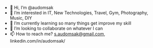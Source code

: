 - 👋 Hi, I’m @audomsak
- 👀 I’m interested in IT, New Technologies, Travel, Gym, Photography, Music, DIY
- 🌱 I’m currently learning so many things get improve my skill
- 💞️ I’m looking to collaborate on whatever I can
- 📫 How to reach me? s.audomsak@gmail.com, linkedin.com/in/audomsak/

<!---
audomsak/audomsak is a ✨ special ✨ repository because its `README.md` (this file) appears on your GitHub profile.
You can click the Preview link to take a look at your changes.
--->
